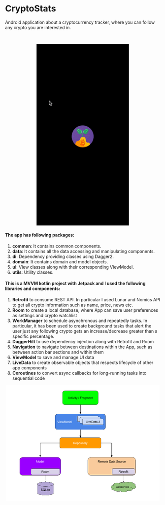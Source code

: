 # CryptoStats

Android application about a cryptocurrency tracker, where you can follow any crypto you are interested in.

<br>
<p align="center">
  <img src="readme/crypto_video.gif" width="300">
</p>

#### The app has following packages:
1. **common**: It contains common components.
2. **data**: It contains all the data accessing and manipulating components.
3. **di**: Dependency providing classes using Dagger2.
4. **domain**: It contains domain and model objects.
6. **ui**: View classes along with their corresponding ViewModel.
7. **utils**: Utility classes.

#### This is a MVVM kotlin project with Jetpack and I used the following libraries and components:
1. **Retrofit** to consume REST API. In particular I used Lunar and Nomics API to get all crypto information such as name, price, news etc. 
2. **Room** to create a local database, where App can save user preferences as settings and crypto watchlist
3. **WorkManager** to schedule asynchronous and repeatedly tasks. In particular, it has been used to create background tasks that alert the user just any following crypto gets an increase/decrease greater than a specific percentage.
4. **DaggerHilt** to use dependency injection along with Retrofit and Room
5. **Navigation** to navigate between destinations within the App, such as between action bar sections and within them
6. **ViewModel** to save and manage UI data
7. **LiveData** to create observable objects that respects lifecycle of other app components
8. **Coroutines** to convert async callbacks for long-running tasks into sequential code

<p align="center">

  <img src="readme/mvvm.png" width="500" style="background-color:white;">
 
 </p>
